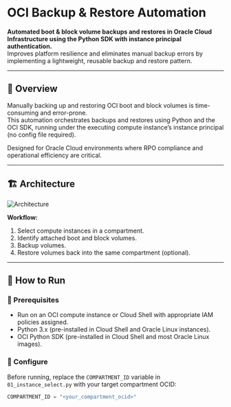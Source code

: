 # OCI Backup & Restore Automation

**Automated boot & block volume backups and restores in Oracle Cloud Infrastructure using the Python SDK with instance principal authentication.**  
Improves platform resilience and eliminates manual backup errors by implementing a lightweight, reusable backup and restore pattern.

---

## 📄 Overview

Manually backing up and restoring OCI boot and block volumes is time-consuming and error-prone.  
This automation orchestrates backups and restores using Python and the OCI SDK, running under the executing compute instance’s instance principal (no config file required).

Designed for Oracle Cloud environments where RPO compliance and operational efficiency are critical.

---

## 🏗️ Architecture

![Architecture](diagrams/architecture.png)

**Workflow:**
1. Select compute instances in a compartment.
2. Identify attached boot and block volumes.
3. Backup volumes.
4. Restore volumes back into the same compartment (optional).

---

## 🚀 How to Run

### 🔷 Prerequisites
- Run on an OCI compute instance or Cloud Shell with appropriate IAM policies assigned.
- Python 3.x (pre-installed in Cloud Shell and Oracle Linux instances).
- OCI Python SDK (pre-installed in Cloud Shell and most Oracle Linux images).

### 🔷 Configure
Before running, replace the `COMPARTMENT_ID` variable in `01_instance_select.py` with your target compartment OCID:

```python
COMPARTMENT_ID = "<your_compartment_ocid>"
